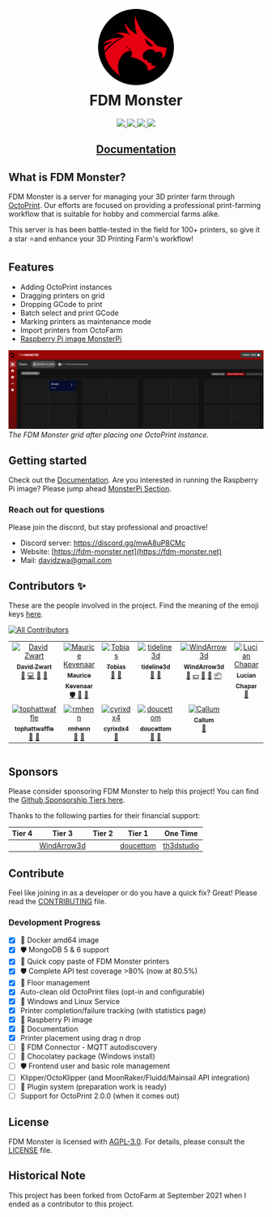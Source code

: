 <p align="center" style="margin-bottom: 0">
    <a href="https://docs.fdm-monster.net/" target="_blank" rel="noopener noreferrer">
        <img width="150" src="docs/images/logo-copyright.png" alt="FDM Monster">
    </a>
</p>
<h1 align="center" style="padding-top: 0; margin-top: 10px">FDM Monster</h1>

<p align="center">
<a href="https://github.com/fdm-monster/fdm-monster/releases/latest">
    <img src="https://img.shields.io/github/release/fdm-monster/fdm-monster"/>
</a>
<a href="https://github.com/fdm-monster/fdm-monster/stargazers">
    <img src="https://img.shields.io/github/stars/fdm-monster/fdmonster"/>
</a>
<a href="https://github.com/fdm-monster/fdm-monster/issues">
    <img src="https://img.shields.io/github/issues/fdm-monster/fdm-monster"/>
</a> 
<a href="https://app.codecov.io/gh/fdm-monster/fdm-monster">
    <img src="https://codecov.io/gh/fdm-monster/fdm-monster/branch/develop/graph/badge.svg?flag=server-nodejs&precision=0"/>
</a>

</p>
<h2 align="center">
<a href="https://docs.fdm-monster.net/" target="_blank">Documentation</a>
</h2>

## What is FDM Monster?

FDM Monster is a server for managing your 3D printer farm through [OctoPrint](https://octoprint.org/).
Our efforts are focused on providing a professional print-farming workflow that is suitable for hobby and commercial farms alike.

This server is has been battle-tested in the field for 100+ printers, so give it a star ⭐and enhance your 3D Printing Farm's workflow!

## Features
- Adding OctoPrint instances
- Dragging printers on grid
- Dropping GCode to print
- Batch select and print GCode
- Marking printers as maintenance mode
- Import printers from OctoFarm
- [Raspberry Pi image MonsterPi](https://docs.fdm-monster.net/guides/monsterpi)

![docs/images/server-running.png](https://github.com/fdm-monster/fdm-monster-docs/blob/main/docs/images/server-running.png)
_The FDM Monster grid after placing one OctoPrint instance._

## Getting started

Check out the [Documentation](https://docs.fdm-monster.net). Are you interested in running the Raspberry Pi image?
Please jump ahead [MonsterPi Section](https://docs.fdm-monster.net/guides/monsterpi).

### Reach out for questions

Please join the discord, but stay professional and proactive!

- Discord server: https://discord.gg/mwA8uP8CMc
- Website: [https://fdm-monster.net](https://fdm-monster.net)
- Mail: davidzwa@gmail.com

## Contributors ✨

These are the people involved in the project. Find the meaning of the emoji keys [here](https://allcontributors.org/docs/en/emoji-key).

<!-- ALL-CONTRIBUTORS-BADGE:START - Do not remove or modify this section -->
[![All Contributors](https://img.shields.io/badge/all_contributors-12-orange.svg?style=flat-square)](#contributors-)
<!-- ALL-CONTRIBUTORS-BADGE:END -->

<!-- ALL-CONTRIBUTORS-LIST:START - Do not remove or modify this section -->
<!-- prettier-ignore-start -->
<!-- markdownlint-disable -->
<table>
  <tbody>
    <tr>
      <td align="center" valign="top" width="14.28%"><a href="https://github.com/davidzwa"><img src="https://avatars.githubusercontent.com/u/6005355?v=4?s=80" width="80px;" alt="David Zwart"/><br /><sub><b>David Zwart</b></sub></a><br /><a href="https://github.com/fdm-monster/fdm-monster/issues?q=author%3Adavidzwa" title="Bug reports">🐛</a> <a href="https://github.com/fdm-monster/fdm-monster/commits?author=davidzwa" title="Code">💻</a> <a href="#maintenance-davidzwa" title="Maintenance">🚧</a> <a href="#userTesting-davidzwa" title="User Testing">📓</a></td>
      <td align="center" valign="top" width="14.28%"><a href="https://kevenaar.name"><img src="https://avatars.githubusercontent.com/u/834643?v=4?s=80" width="80px;" alt="Maurice Kevenaar"/><br /><sub><b>Maurice Kevenaar</b></sub></a><br /><a href="#security-mkevenaar" title="Security">🛡️</a> <a href="#maintenance-mkevenaar" title="Maintenance">🚧</a> <a href="#ideas-mkevenaar" title="Ideas, Planning, & Feedback">🤔</a></td>
      <td align="center" valign="top" width="14.28%"><a href="https://github.com/Tobikisss"><img src="https://avatars.githubusercontent.com/u/45754890?v=4?s=80" width="80px;" alt="Tobias"/><br /><sub><b>Tobias</b></sub></a><br /><a href="#ideas-Tobikisss" title="Ideas, Planning, & Feedback">🤔</a> <a href="#maintenance-Tobikisss" title="Maintenance">🚧</a></td>
      <td align="center" valign="top" width="14.28%"><a href="https://tideline3d.com"><img src="https://avatars.githubusercontent.com/u/12903320?v=4?s=80" width="80px;" alt="tideline3d"/><br /><sub><b>tideline3d</b></sub></a><br /><a href="https://github.com/fdm-monster/fdm-monster/issues?q=author%3Atideline3d" title="Bug reports">🐛</a> <a href="#ideas-tideline3d" title="Ideas, Planning, & Feedback">🤔</a></td>
      <td align="center" valign="top" width="14.28%"><a href="https://github.com/windarrow3d"><img src="https://avatars.githubusercontent.com/u/91099282?v=4?s=80" width="80px;" alt="WindArrow3d"/><br /><sub><b>WindArrow3d</b></sub></a><br /><a href="https://github.com/fdm-monster/fdm-monster/issues?q=author%3Awindarrow3d" title="Bug reports">🐛</a> <a href="#financial-windarrow3d" title="Financial">💵</a> <a href="#ideas-windarrow3d" title="Ideas, Planning, & Feedback">🤔</a> <a href="#userTesting-windarrow3d" title="User Testing">📓</a> <a href="#platform-windarrow3d" title="Packaging/porting to new platform">📦</a></td>
      <td align="center" valign="top" width="14.28%"><a href="http://lucianchapar.com"><img src="https://avatars.githubusercontent.com/u/33263520?v=4?s=80" width="80px;" alt="Lucian Chapar"/><br /><sub><b>Lucian Chapar</b></sub></a><br /><a href="https://github.com/fdm-monster/fdm-monster/issues?q=author%3Alucian151" title="Bug reports">🐛</a></td>
      <td align="center" valign="top" width="14.28%"><a href="https://github.com/Dumnersm580"><img src="https://avatars.githubusercontent.com/u/80608783?v=4?s=80" width="80px;" alt="Dumnersm580"/><br /><sub><b>Dumnersm580</b></sub></a><br /><a href="https://github.com/fdm-monster/fdm-monster/commits?author=Dumnersm580" title="Documentation">📖</a> <a href="#ideas-Dumnersm580" title="Ideas, Planning, & Feedback">🤔</a></td>
    </tr>
    <tr>
      <td align="center" valign="top" width="14.28%"><a href="http://www.tophattwaffle.com"><img src="https://avatars.githubusercontent.com/u/6774125?v=4?s=80" width="80px;" alt="tophattwaffle"/><br /><sub><b>tophattwaffle</b></sub></a><br /><a href="https://github.com/fdm-monster/fdm-monster/issues?q=author%3Atophattwaffle" title="Bug reports">🐛</a> <a href="#ideas-tophattwaffle" title="Ideas, Planning, & Feedback">🤔</a></td>
      <td align="center" valign="top" width="14.28%"><a href="https://github.com/rmhenn"><img src="https://avatars.githubusercontent.com/u/22482801?v=4?s=80" width="80px;" alt="rmhenn"/><br /><sub><b>rmhenn</b></sub></a><br /><a href="#ideas-rmhenn" title="Ideas, Planning, & Feedback">🤔</a> <a href="https://github.com/fdm-monster/fdm-monster/issues?q=author%3Armhenn" title="Bug reports">🐛</a></td>
      <td align="center" valign="top" width="14.28%"><a href="https://github.com/cyrixdx4"><img src="https://avatars.githubusercontent.com/u/62126724?v=4?s=80" width="80px;" alt="cyrixdx4"/><br /><sub><b>cyrixdx4</b></sub></a><br /><a href="https://github.com/fdm-monster/fdm-monster/issues?q=author%3Acyrixdx4" title="Bug reports">🐛</a></td>
      <td align="center" valign="top" width="14.28%"><a href="https://github.com/doucettom"><img src="https://avatars.githubusercontent.com/u/6595645?v=4?s=80" width="80px;" alt="doucettom"/><br /><sub><b>doucettom</b></sub></a><br /><a href="https://github.com/fdm-monster/fdm-monster/issues?q=author%3Adoucettom" title="Bug reports">🐛</a> <a href="#ideas-doucettom" title="Ideas, Planning, & Feedback">🤔</a></td>
      <td align="center" valign="top" width="14.28%"><a href="https://github.com/ZombiesLoveMe"><img src="https://avatars.githubusercontent.com/u/35661391?v=4?s=80" width="80px;" alt="Callum"/><br /><sub><b>Callum</b></sub></a><br /><a href="#ideas-ZombiesLoveMe" title="Ideas, Planning, & Feedback">🤔</a></td>
    </tr>
  </tbody>
</table>

<!-- markdownlint-restore -->
<!-- prettier-ignore-end -->

<!-- ALL-CONTRIBUTORS-LIST:END -->

<!-- ALL-CONTRIBUTORS-LIST:START - Do not remove or modify this section -->
<!-- prettier-ignore-start -->
<!-- markdownlint-disable -->
<!-- markdownlint-restore -->
<!-- prettier-ignore-end -->

<table></table>

<!-- ALL-CONTRIBUTORS-LIST:END -->

## Sponsors

Please consider sponsoring FDM Monster to help this project! You can find the [Github Sponsorship Tiers here](https://github.com/sponsors/fdm-monster).

Thanks to the following parties for their financial support:

| Tier 4 | Tier 3 | Tier 2 | Tier 1 | One Time |
|--------|--------|--------|--------|-----------|
|  | [WindArrow3d](https://github.com/WindArrow3d) | | [doucettom](https://github.com/doucettom) | [th3dstudio](https://github.com/th3dstudio) |


## Contribute

Feel like joining in as a developer or do you have a quick fix? Great! Please read
the [CONTRIBUTING](CONTRIBUTING.md) file.

### Development Progress

- [x] :rocket: Docker amd64 image
- [x] 🛡️ MongoDB 5 & 6 support
- [x] :rocket: Quick copy paste of FDM Monster printers
- [x] 🛡️ Complete API test coverage >80% (now at 80.5%)
- [x] :rocket: Floor management
- [x] Auto-clean old OctoPrint files (opt-in and configurable) 
- [x] :rocket: Windows and Linux Service
- [x] Printer completion/failure tracking (with statistics page)
- [x] 🔌 Raspberry Pi image
- [x] :rocket: Documentation
- [x] Printer placement using drag n drop 
- [ ] 🔌 FDM Connector - MQTT autodiscovery
- [ ] :rocket: Chocolatey package (Windows install)
- [ ] 🛡️ Frontend user and basic role management 
- [ ] Klipper/OctoKlipper (and MoonRaker/Fluidd/Mainsail API integration)
- [ ] :rocket: Plugin system (preparation work is ready)
- [ ] Support for OctoPrint 2.0.0 (when it comes out)

[//]: # (- [ ] :rocket: Docker overlay as service management &#40;daemonized restart & auto-updates&#41;)
[//]: # (- [ ] 🛡️ Client test coverage)
[//]: # (- [ ] Client with Vuetify 3.2 &#40;+ labs datatable&#41;)

## License

FDM Monster is licensed with [AGPL-3.0](LICENSE). For details, please consult the [LICENSE](LICENSE) file.

## Historical Note

This project has been forked from OctoFarm at September 2021 when I ended as a contributor to this project. 
